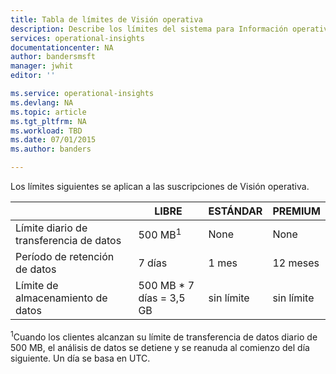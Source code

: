 ```yaml
---
title: Tabla de límites de Visión operativa
description: Describe los límites del sistema para Información operativa.
services: operational-insights
documentationcenter: NA
author: bandersmsft
manager: jwhit
editor: ''

ms.service: operational-insights
ms.devlang: NA
ms.topic: article
ms.tgt_pltfrm: NA
ms.workload: TBD
ms.date: 07/01/2015
ms.author: banders

---
```

Los límites siguientes se aplican a las suscripciones de Visión operativa.

|  | LIBRE | ESTÁNDAR | PREMIUM |
| --- | --- | --- | --- |
| Límite diario de transferencia de datos |500 MB<sup>1</sup> |None |None |
| Período de retención de datos |7 días |1 mes |12 meses |
| Límite de almacenamiento de datos |500 MB * 7 días = 3,5 GB |sin límite |sin límite |

<sup>1</sup>Cuando los clientes alcanzan su límite de transferencia de datos diario de 500 MB, el análisis de datos se detiene y se reanuda al comienzo del día siguiente. Un día se basa en UTC.

<!---HONumber=AcomDC_0706_2016-->